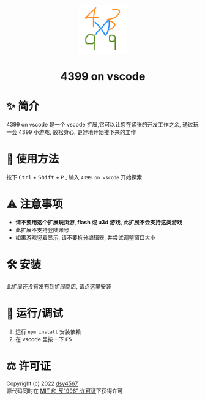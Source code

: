 <p align="center">
<img src="extension/icon.png" alt="logo" title="logo" />
<h1 align="center">4399 on vscode</h1>
</p>

# ✨ 简介

4399 on vscode 是一个 vscode 扩展,它可以让您在紧张的开发工作之余, 通过玩一会 4399 小游戏, 放松身心, 更好地开始接下来的工作

# 🔨 使用方法

按下 <kbd>Ctrl</kbd> + <kbd>Shift</kbd> + <kbd>P</kbd>
, 输入 `4399 on vscode` 开始探索

# ⚠️ 注意事项

-   **请不要用这个扩展玩页游, flash 或 u3d 游戏, 此扩展不会支持这类游戏**
-   此扩展不支持登陆账号
-   如果游戏竖着显示, 请不要拆分编辑器, 并尝试调整窗口大小

# 🛠️ 安装

此扩展还没有发布到扩展商店, 请点[这里](https://github.com/dsy4567/4399-on-vscode/blob/master/4399-on-vscode-0.0.1.vsix)安装

# 💊 运行/调试

1. 运行 `npm install` 安装依赖
2. 在 vscode 里按一下 <kbd>F5</kbd>

# ⚖️ 许可证

Copyright (c) 2022 [dsy4567](https://github.com/dsy4567/)  
源代码同时在 [MIT 和 反"996" 许可证](https://github.com/dsy4567/4399-on-vscode/blob/master/LICENSE)下获得许可
